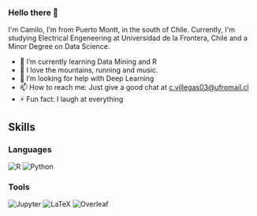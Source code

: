 ### Hello there 👋


I'm Camilo, I'm from Puerto Montt, in the south of Chile. Currently, I'm studying Electrical Engeneering at Universidad de la Frontera, Chile and a Minor Degree on Data Science. 

- 🔭 I’m currently learning Data Mining and R
- 🌱 I love the mountains, running and music.
- 🤔 I’m looking for help with Deep Learning
- 📫 How to reach me: Just give a good chat at c.villegas03@ufromail.cl
- ⚡ Fun fact: I laugh at everything

## Skills
### Languages
![R](https://img.shields.io/badge/RStudio-75AADB?style=for-the-badge&logo=RStudio&logoColor=white)
![Python](https://img.shields.io/badge/Python-FFD43B?style=for-the-badge&logo=python&logoColor=darkgreen)

### Tools
![Jupyter](https://img.shields.io/badge/Jupyter-F37626.svg?&style=for-the-badge&logo=Jupyter&logoColor=white)
![LaTeX](https://img.shields.io/badge/LaTeX-47A141?style=for-the-badge&logo=LaTeX&logoColor=white)
![Overleaf](https://img.shields.io/badge/Overleaf-47A141?style=for-the-badge&logo=Overleaf&logoColor=white)
